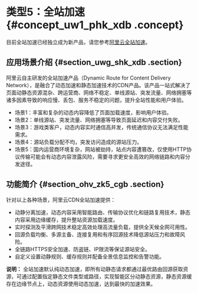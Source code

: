 # 类型5：全站加速 {#concept_uw1_phk_xdb .concept}

目前全站加速已经独立成为新产品，请您参考[阿里云全站加速](https://www.alibabacloud.com/product/dcdn?)。

## 应用场景介绍 {#section_uwg_shk_xdb .section}

阿里云自主研发的全站加速产品（Dynamic Route for Content Delivery Network），是融合了动态加速和静态加速技术的CDN产品。该产品一站式解决了页面动静态资源混杂、跨运营商、网络不稳定、单线源站、突发流量、网络拥塞等诸多因素导致的响应慢、丢包、服务不稳定的问题，提升全站性能和用户体验。

-   场景1：丰富和复杂的动态内容降低了页面加载速度，影响用户体验。
-   场景2：单线源站、突发流量、网络拥塞等导致页面延迟和内容交付失败。
-   场景3：游戏类客户，动态内容实时通信高并发，传统通信协议无法满足性能需求。
-   场景4：源站负载分配不均，突发访问造成的源站压力。
-   场景5：国内运营商环境复杂，网站被劫持，站点内容遭篡改，仅使用HTTP协议传输可能会有动态内容泄露风险，需要寻求更安全高效的网络链路和内容分发途径。

## 功能简介 {#section_ohv_zk5_cgb .section}

针对以上各种场景，阿里云CDN全站加速提供：

-   动静分离加速，动态内容采用智能路由、传输协议优化和链路复用技术，静态内容采用边缘缓存，提升整站资源加载速度。
-   实时探测及平滑跨网技术稳定高效处理高流量负载，提供全天候全网可用性。
-   回源负载均衡、多源主备、连接复用和有序回源技术降低源站压力和故障风险。
-   全链路HTTPS安全加速、防盗链、IP限流等保证源站安全。
-   自定义设置动静规则、缓存规则并配备全景信息监控和告警功能。

**说明：** 全站加速默认纯动态加速，即所有动静态请求都通过最优路由回源获取资源，可通过配置指定静态文件类型或路径，实现智能区分动静态资源，静态资源缓存在边缘节点上，动态资源使用动态加速，达到最快的加速效果。

